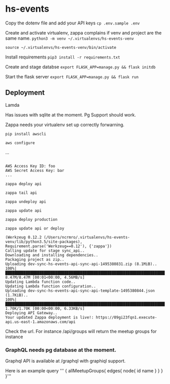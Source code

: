 # hs-events
Copy the dotenv file and add your API keys
`cp .env.sample .env`

Create and activate virtualenv, zappa complains if venv and project are the same name.
`python3 -m venv ~/.virtualenvs/hs-events-venv`

`source ~/.virtualenvs/hs-events-venv/bin/activate`

Install requirements
`pip3 install -r requirements.txt`

Create and stage databse
`export FLASK_APP=manage.py && flask initdb`

Start the flask server
`export FLASK_APP=manage.py && flask run`


## Deployment
Lamda

Has issues with sqlite at the moment. Pg Support should work.

Zappa needs your virtualenv set up correctly forwarning.

`pip install awscli`

`aws configure`

...

```

AWS Access Key ID: foo
AWS Secret Access Key: bar
...
```

`zappa deploy api`

`zappa tail api`

`zappa undeploy api`

`zappa update api`

`zappa deploy production`

`zappa update api or deploy`


```
(Werkzeug 0.12.2 (/Users/ncrmro/.virtualenvs/hs-events-venv/lib/python3.5/site-packages), Requirement.parse('Werkzeug==0.12'), {'zappa'})
Calling update for stage sync_api..
Downloading and installing dependencies..
Packaging project as zip..
Uploading dev-sync-hs-events-api-sync-api-1495380831.zip (8.1MiB)..
100%|███████████████████████████████████████████████████████████████████████████████████████████████████████████████████████████████████████████████████████████████████████████████████████████████████████████████████████████| 8.47M/8.47M [00:01<00:00, 4.56MB/s]
Updating Lambda function code..
Updating Lambda function configuration..
Uploading dev-sync-hs-events-api-sync-api-template-1495380844.json (1.7KiB)..
100%|███████████████████████████████████████████████████████████████████████████████████████████████████████████████████████████████████████████████████████████████████████████████████████████████████████████████████████████| 1.70K/1.70K [00:00<00:00, 6.33KB/s]
Deploying API Gateway..
Your updated Zappa deployment is live!: https://09gi23fqn1.execute-api.us-east-1.amazonaws.com/api
```

Check the url. For instance
/api/groups will return the meetup groups for instance



### GraphQL needs pg database at the moment.
Graphql API is available at /graphql with graphiql support.

Here is an example query
'''
{
  allMeetupGroups{
    edges{
      node{
        id
        name
      }
    }
  }
}'''